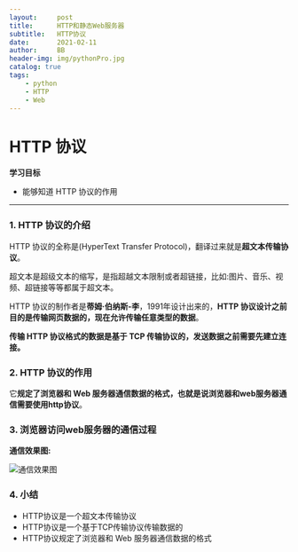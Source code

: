 ```yaml
---
layout:     post
title:      HTTP和静态Web服务器
subtitle:   HTTP协议
date:       2021-02-11
author:     BB
header-img: img/pythonPro.jpg
catalog: true
tags:
    - python
    - HTTP
    - Web
---
```


HTTP 协议
=========

**学习目标**

-   能够知道 HTTP 协议的作用

* * * * *

### 1. HTTP 协议的介绍 

HTTP 协议的全称是(HyperText Transfer
Protocol)，翻译过来就是**超文本传输协议**。

超文本是超级文本的缩写，是指超越文本限制或者超链接，比如:图片、音乐、视频、超链接等等都属于超文本。

HTTP 协议的制作者是**蒂姆·伯纳斯-李**，1991年设计出来的，**HTTP
协议设计之前目的是传输网页数据的，现在允许传输任意类型的数据**。

**传输 HTTP 协议格式的数据是基于 TCP
传输协议的，发送数据之前需要先建立连接。**

### 2. HTTP 协议的作用 

它**规定了浏览器和 Web
服务器通信数据的格式，也就是说浏览器和web服务器通信需要使用http协议**。

### 3. 浏览器访问web服务器的通信过程 

**通信效果图:**

![通信效果图](https://www.hualigs.cn/image/60b60f99d4cfe.jpghttps://www.hualigs.cn/image/60b60f99d4cfe.jpg)

### 4. 小结 

-   HTTP协议是一个超文本传输协议
-   HTTP协议是一个基于TCP传输协议传输数据的
-   HTTP协议规定了浏览器和 Web 服务器通信数据的格式

